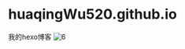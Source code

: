 # huaqingWu520.github.io
我的hexo博客
![6](https://user-images.githubusercontent.com/105301181/216501268-8c50ee94-9d49-400b-8779-1af4d533aed8.jpg)
